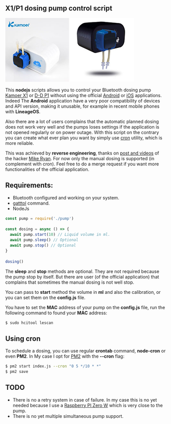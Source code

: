 X1/P1 dosing pump control script
--------------------------------

![X1](images/X1.jpg)
![P1](images/P1.jpg)

This **nodejs** scripts allows you to control your Bluetooth dosing pump
[Kamoer X1][1] or [D-D P1][2] without using the official [Android][3] or
[iOS][4] applications.
Indeed The **Android** application have a very poor compatibility of devices
and API version, making it unusable, for example in recent mobile phones with
**LineageOS**.

Also there are a lot of users complains that the automatic planned dosing does
not work very well and the pumps loses settings if the application is not opened
regularly or on power outage. With this script on the contrary you can create
what ever plan you want by simply use [cron][5] utility, which is more reliable.

This was achieved by **reverse engineering**, thanks on [post and videos][6] of
the hacker [Mike Ryan][7].
For now only the manual dosing is supported (in complement with cron). Feel free
to do a merge request if you want more functionalities of the official application.

Requirements:
-------------

- Bluetooth configured and working on your system.
- [gatttol][8] command.
- NodeJs

```js
const pump = require('./pump')

const dosing = async () => {
  await pump.start(10) // Liquid volume in ml.
  await pump.sleep() // Optional
  await pump.stop() // Optional
}

dosing()
```

The **sleep** and **stop** methods are optional. They are not required because
the pump stop by itself. But there are user (of the official application) that
complains that sometimes the manual dosing is not well stop.

You can pass to **start** method the volume in **ml** and also the calibration,
or you can set them on the **config.js** file.

You have to set the **MAC** address of your pump on the **config.js** file, run
the following command to found your **MAC** address:

```sh
$ sudo hcitool lescan
```

Using cron
----------

To schedule a dosing, you can use regular **crontab** command, **node-cron** or
even **PM2**.
In My case I opt for [PM2][9] with the **--cron** flag:

```sh
$ pm2 start index.js --cron "0 5 */10 * *"
$ pm2 save
```

TODO
----

- There is no a retry system in case of failure. In my case this is no yet needed
because I use a [Raspberry PI Zero W][10] which is very close to the pump.
- There is no yet multiple simultaneous pump support.

[1]: http://www.kamoer.com/Products/showproduct.php?id=575&lang=en
[2]: https://www.theaquariumsolution.com/product/8194/319
[3]: https://play.google.com/store/apps/details?id=com.kamoer.x1dosingpump&hl=en_US&gl=US
[4]: https://apps.apple.com/us/app/x1-pump/id1400671862
[5]: https://en.wikipedia.org/wiki/Cron
[6]: https://www.youtube.com/watch?v=gCQ3iSy6R-U
[7]: https://lacklustre.net/
[8]: http://manpages.ubuntu.com/manpages/hirsute/man1/gatttool.1.html
[9]: https://pm2.keymetrics.io/
[10]: https://www.raspberrypi.org/products/raspberry-pi-zero-w/
